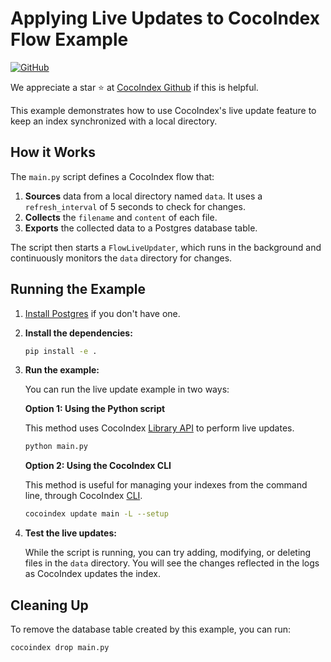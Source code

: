 # Applying Live Updates to CocoIndex Flow Example
[![GitHub](https://img.shields.io/github/stars/cocoindex-io/cocoindex?color=5B5BD6)](https://github.com/cocoindex-io/cocoindex)

We appreciate a star ⭐ at [CocoIndex Github](https://github.com/cocoindex-io/cocoindex) if this is helpful.

This example demonstrates how to use CocoIndex's live update feature to keep an index synchronized with a local directory.

## How it Works

The `main.py` script defines a CocoIndex flow that:

1.  **Sources** data from a local directory named `data`. It uses a `refresh_interval` of 5 seconds to check for changes.
2.  **Collects** the `filename` and `content` of each file.
3.  **Exports** the collected data to a Postgres database table.

The script then starts a `FlowLiveUpdater`, which runs in the background and continuously monitors the `data` directory for changes.

## Running the Example

1.  [Install Postgres](https://cocoindex.io/docs/getting_started/installation#-install-postgres) if you don't have one.

2. **Install the dependencies:**

    ```bash
    pip install -e .
    ```

3.  **Run the example:**

    You can run the live update example in two ways:

    **Option 1: Using the Python script**

    This method uses CocoIndex [Library API](https://cocoindex.io/docs/core/flow_methods#library-api-2) to perform live updates.

    ```bash
    python main.py
    ```

    **Option 2: Using the CocoIndex CLI**

    This method is useful for managing your indexes from the command line, through CocoIndex [CLI](https://cocoindex.io/docs/core/flow_methods#cli-2).

    ```bash
    cocoindex update main -L --setup
    ```

4.  **Test the live updates:**

    While the script is running, you can try adding, modifying, or deleting files in the `data` directory. You will see the changes reflected in the logs as CocoIndex updates the index.

## Cleaning Up

To remove the database table created by this example, you can run:

```bash
cocoindex drop main.py
```
